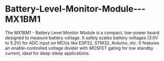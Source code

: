 # Battery-Level-Monitor-Module---MX1BM1
The MX1BM1 - Battery Level Monitor Module is a compact, low-power board designed to measure battery voltage. It safely scales battery voltages (3.0V to 5.2V) for ADC input on MCUs like ESP32, STM32, Arduino, etc. It features an enable-controlled voltage divider with MOSFET gating for low standby current, ideal for deep-sleep applications.
